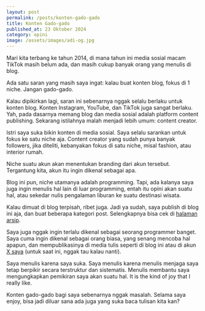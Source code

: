 ```yaml
---
layout: post
permalink: /posts/konten-gado-gado
title: Konten Gado-gado
published_at: 23 Oktober 2024
category: opini
image: /assets/images/adi-og.jpg
---
```


Mari kita terbang ke tahun 2014, di mana tahun ini media sosial macam TikTok masih belum ada, dan masih cukup banyak orang yang menulis di blog.

Ada satu saran yang masih saya ingat: kalau buat konten blog, fokus di 1 niche. Jangan gado-gado.

Kalau dipikirkan lagi, saran ini sebenarnya nggak selalu berlaku untuk konten blog. Konten Instagram, YouTube, dan TikTok juga sangat berlaku. Yah, pada dasarnya memang blog dan media sosial adalah platform content publishing. Sekarang istilahnya malah menjadi lebih umum: content creator.
<!--more-->

Istri saya suka bikin konten di media sosial. Saya selalu sarankan untuk fokus ke satu niche aja. Content creator yang sudah punya banyak followers, jika diteliti, kebanyakan fokus di satu niche, misal fashion, atau interior rumah.

Niche suatu akun akan menentukan branding dari akun tersebut. Tergantung kita, akun itu ingin dikenal sebagai apa.

Blog ini pun, niche utamanya adalah programming. Tapi, ada kalanya saya juga ingin menulis hal lain di luar programming, entah itu opini akan suatu hal, atau sekedar nulis pengalaman liburan ke suatu destinasi wisata.

Kalau dimuat di blog terpisah, ribet juga. Jadi ya sudah, saya publish di blog ini aja, dan buat beberapa kategori post. Selengkapnya bisa cek di [halaman arsip](https://adipurnm.my.id/arsip).

Saya juga nggak ingin terlalu dikenal sebagai seorang programmer banget. Saya cuma ingin dikenal sebagai orang biasa, yang senang mencoba hal apapun, dan mempublikasinya di media tulis seperti di blog ini atau di akun [X saya](https://x.com/adi_prnm) (untuk saat ini, nggak tau kalau nanti).

Saya menulis karena saya suka. Saya menulis karena menulis menjaga saya tetap berpikir secara terstruktur dan sistematis. Menulis membantu saya mengungkapkan pemikiran saya akan suatu hal. It is the kind of joy that I really like.

Konten gado-gado bagi saya sebenarnya nggak masalah. Selama saya enjoy, bisa jadi diluar sana ada juga yang suka baca tulisan kita kan?
